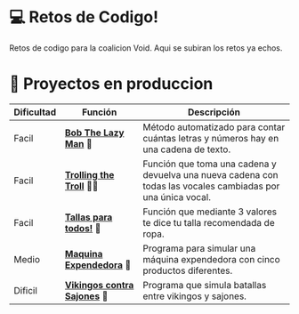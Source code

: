 # 💻 Retos de Codigo!
Retos de codigo para la coalicion Void.
Aqui se subiran los retos ya echos.

# 📐 Proyectos en produccion
|  Dificultad |  Función | Descripción |
| ------- | -------- | ----------- |
| Facil   |[**Bob The Lazy Man**](./Bob-The-Lazy-Man) 🥱            | Método automatizado para contar cuántas letras y números hay en una cadena de texto. |
| Facil   |[**Trolling the Troll**](./TrollingTheTroll ) 👨‍💻         | Función que toma una cadena y devuelva una nueva cadena con todas las vocales cambiadas por una única vocal. |
| Facil   |[**Tallas para todos!**](./ListaDeTallas ) 👕            | Función que mediante 3 valores te dice tu talla recomendada de ropa. |
| Medio   |[**Maquina Expendedora**](./MaquinaDispensadora ) 🛒     | Programa para simular una máquina expendedora con cinco productos diferentes. |
| Dificil |[**Vikingos contra Sajones**](./VikingosVsSajones ) 🥊   | Programa que simula batallas entre vikingos y sajones. |
